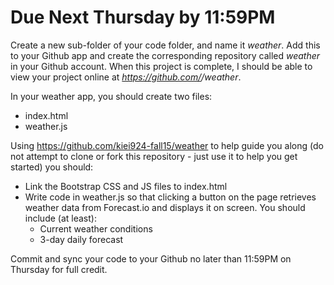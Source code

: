 # Due Next Thursday by 11:59PM

Create a new sub-folder of your code folder, and name it *weather*. Add this to your Github app and create the corresponding repository called *weather* in your Github account. When this project is complete, I should be able to view your project online at *https://github.com/<your username>/weather*.

In your weather app, you should create two files:

- index.html
- weather.js

Using https://github.com/kiei924-fall15/weather to help guide you along (do not attempt to clone or fork this repository - just use it to help you get started) you should:

- Link the Bootstrap CSS and JS files to index.html
- Write code in weather.js so that clicking a button on the page retrieves weather data from Forecast.io and displays it on screen. You should include (at least):
  - Current weather conditions
  - 3-day daily forecast

Commit and sync your code to your Github no later than 11:59PM on Thursday for full credit.